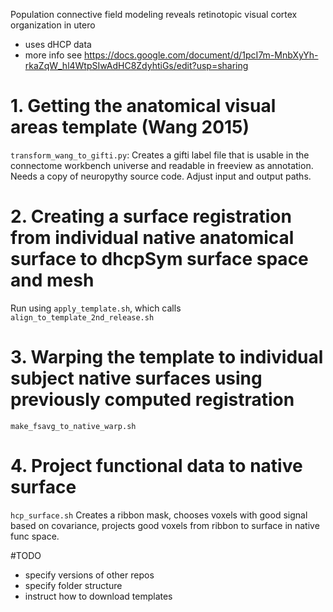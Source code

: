 Population connective field modeling reveals retinotopic visual cortex organization in utero

- uses dHCP data
- more info see https://docs.google.com/document/d/1pcI7m-MnbXyYh-rkaZqW_hl4WtpSIwAdHC8ZdyhtiGs/edit?usp=sharing

# 1. Getting the anatomical visual areas template (Wang 2015)

`transform_wang_to_gifti.py`: Creates a gifti label file that is usable in the connectome workbench universe and readable in freeview as annotation. Needs a copy of neuropythy source code. Adjust input and output paths. 


# 2. Creating a surface registration from individual native anatomical surface to dhcpSym surface space and mesh

Run using `apply_template.sh`, which calls `align_to_template_2nd_release.sh`

# 3. Warping the template to individual subject native surfaces using previously computed registration

`make_fsavg_to_native_warp.sh`

# 4. Project functional data to native surface

`hcp_surface.sh` Creates a ribbon mask, chooses voxels with good signal based on covariance, projects good voxels from ribbon to surface in native func space.

#TODO
- specify versions of other repos
- specify folder structure
- instruct how to download templates